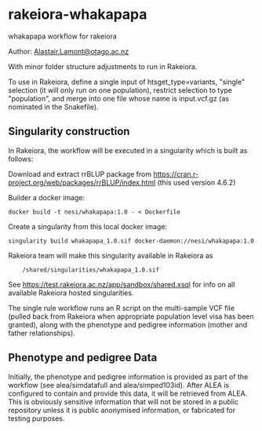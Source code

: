 # rakeiora-whakapapa
whakapapa workflow for rakeiora

Author: Alastair.Lamont@otago.ac.nz

With minor folder structure adjustments to run in Rakeiora.

To use in Rakeiora, define a single input of htsget_type=variants,
"single" selection (it will only run on one population), restrict
selection to type "population", and merge into one file whose name
is input.vcf.gz (as nominated in the Snakefile).

## Singularity construction

In Rakeiora, the workflow will be executed in a singularity which 
is built as follows:

Download and extract rrBLUP package from
https://cran.r-project.org/web/packages/rrBLUP/index.html
(this used version 4.6.2)

Builder a docker image:
```
docker build -t nesi/whakapapa:1.0 - < Dockerfile
```

Create a singularity from this local docker image:
```
singularity build whakapapa_1.0.sif docker-daemon://nesi/whakapapa:1.0
```

Rakeiora team will make this singularity available in Rakeiora as
```
    /shared/singularities/whakapapa_1.0.sif
```
See https://test.rakeiora.ac.nz/app/sandbox/shared.xsql for info
on all available Rakeiora hosted singularities.

The single rule workflow runs an R script on the multi-sample VCF
file (pulled back from Rakeiora when appropriate population level
visa has been granted), along with the phenotype and pedigree
information (mother and father relationships).

## Phenotype and pedigree Data

Initially, the phenotype and pedigree information is provided as part of the
workflow (see alea/simdatafull and alea/simped103id).
After ALEA is configured to contain and provide this data, it will be retrieved
from ALEA. This is obviously sensitive information that will not be stored
in a public repository unless it is public anonymised information, or fabricated
for testing purposes.
